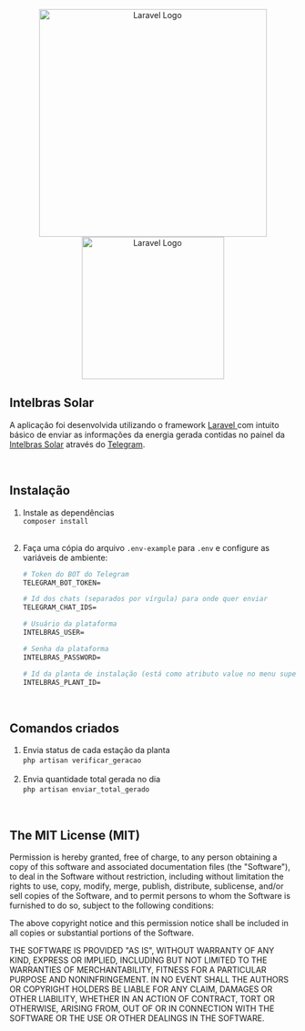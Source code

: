 <p align="center">
    <a href="https://laravel.com" target="_blank"><img src="https://raw.githubusercontent.com/laravel/art/master/logo-lockup/5%20SVG/2%20CMYK/1%20Full%20Color/laravel-logolockup-cmyk-red.svg" width="400" alt="Laravel Logo"></a>
    <a href="http://solar-monitoramento.intelbras.com.br" target="_blank"><img src="http://solar-monitoramento.intelbras.com.br/v3/images/odm/login_logo.png" width="250" alt="Laravel Logo"></a>
</p>

## Intelbras Solar

A aplicação foi desenvolvida utilizando o framework [Laravel ](https://laravel.com/)com intuito básico de enviar as informações da energia gerada contidas no painel da [Intelbras Solar](http://solar-monitoramento.intelbras.com.br) através do [Telegram](https://telegram.org/).

<br>

## Instalação

1. Instale as dependências  
   `composer install`  
   <br>
2. Faça uma cópia do arquivo `.env-example` para `.env` e configure as variáveis de ambiente:

   ```apache
   # Token do BOT do Telegram
   TELEGRAM_BOT_TOKEN=

   # Id dos chats (separados por vírgula) para onde quer enviar
   TELEGRAM_CHAT_IDS=

   # Usuário da plataforma
   INTELBRAS_USER=

   # Senha da plataforma
   INTELBRAS_PASSWORD=

   # Id da planta de instalação (está como atributo value no menu superior esquerdo da plataforma)
   INTELBRAS_PLANT_ID=
   ```

<br>

## Comandos criados

1. Envia status de cada estação da planta  
   `php artisan verificar_geracao`  
   <br>
2. Envia quantidade total gerada no dia  
   `php artisan enviar_total_gerado`  

<br>

## The MIT License (MIT)

Permission is hereby granted, free of charge, to any person obtaining a copy
of this software and associated documentation files (the "Software"), to deal
in the Software without restriction, including without limitation the rights
to use, copy, modify, merge, publish, distribute, sublicense, and/or sell
copies of the Software, and to permit persons to whom the Software is
furnished to do so, subject to the following conditions:

The above copyright notice and this permission notice shall be included in
all copies or substantial portions of the Software.

THE SOFTWARE IS PROVIDED "AS IS", WITHOUT WARRANTY OF ANY KIND, EXPRESS OR
IMPLIED, INCLUDING BUT NOT LIMITED TO THE WARRANTIES OF MERCHANTABILITY,
FITNESS FOR A PARTICULAR PURPOSE AND NONINFRINGEMENT. IN NO EVENT SHALL THE
AUTHORS OR COPYRIGHT HOLDERS BE LIABLE FOR ANY CLAIM, DAMAGES OR OTHER
LIABILITY, WHETHER IN AN ACTION OF CONTRACT, TORT OR OTHERWISE, ARISING FROM,
OUT OF OR IN CONNECTION WITH THE SOFTWARE OR THE USE OR OTHER DEALINGS IN
THE SOFTWARE.
